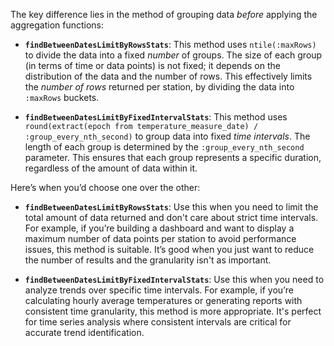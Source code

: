 The key difference lies in the method of grouping data *before* applying the aggregation functions:

*   **`findBetweenDatesLimitByRowsStats`**: This method uses `ntile(:maxRows)` to divide the data into a fixed *number* of groups.  The size of each group (in terms of time or data points) is not fixed; it depends on the distribution of the data and the number of rows. This effectively limits the *number of rows* returned per station, by dividing the data into `:maxRows` buckets.

*   **`findBetweenDatesLimitByFixedIntervalStats`**: This method uses `round(extract(epoch from temperature_measure_date) / :group_every_nth_second)` to group data into fixed *time intervals*.  The length of each group is determined by the `:group_every_nth_second` parameter. This ensures that each group represents a specific duration, regardless of the amount of data within it.

Here’s when you’d choose one over the other:

*   **`findBetweenDatesLimitByRowsStats`**:  Use this when you need to limit the total amount of data returned and don't care about strict time intervals.  For example, if you’re building a dashboard and want to display a maximum number of data points per station to avoid performance issues, this method is suitable. It’s good when you just want to reduce the number of results and the granularity isn't as important.

*   **`findBetweenDatesLimitByFixedIntervalStats`**: Use this when you need to analyze trends over specific time intervals. For example, if you’re calculating hourly average temperatures or generating reports with consistent time granularity, this method is more appropriate. It's perfect for time series analysis where consistent intervals are critical for accurate trend identification.